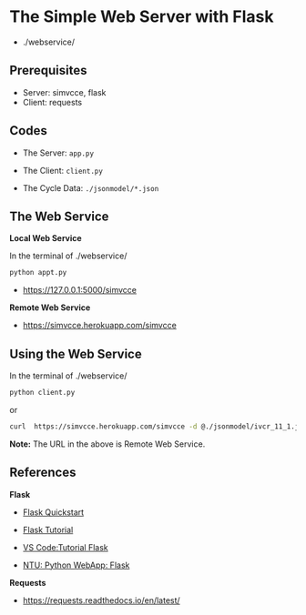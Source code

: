 # The Simple Web Server with Flask

* ./webservice/

## Prerequisites

* Server: simvcce, flask
* Client: requests

## Codes

* The Server: `app.py`
  
* The Client: `client.py`

* The Cycle Data: `./jsonmodel/*.json`
 
## The Web Service

**Local Web Service**

In the terminal of ./webservice/
```bash
python appt.py
```
* https://127.0.0.1:5000/simvcce
 
**Remote Web Service** 

* https://simvcce.herokuapp.com/simvcce 

## Using the Web Service

In the terminal of ./webservice/

```bash
python client.py
```

or 

```bash
curl  https://simvcce.herokuapp.com/simvcce -d @./jsonmodel/ivcr_11_1.json --header "Content-Type: application/json"
```

**Note:** The URL in the above is Remote Web Service.

## References

**Flask**

* [Flask Quickstart](https://flask.palletsprojects.com/en/2.1.x/quickstart/)

* [Flask Tutorial](https://flask.palletsprojects.com/en/2.1.x/tutorial/)

* [VS Code:Tutorial Flask](https://code.visualstudio.com/docs/python/tutorial-flask)

* [NTU: Python WebApp: Flask](https://www3.ntu.edu.sg/home/ehchua/programming/webprogramming/Python3_Flask.html)

**Requests**

* https://requests.readthedocs.io/en/latest/
